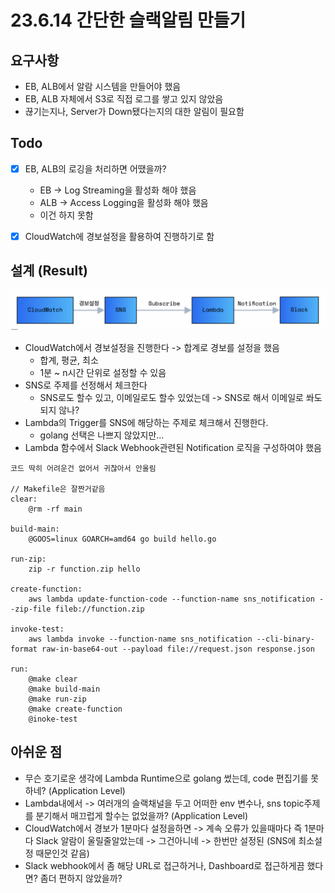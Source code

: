 # 23.6.14 간단한 슬랙알림 만들기

## 요구사항

- EB, ALB에서 알람 시스템을 만들어야 했음
- EB, ALB 자체에서 S3로 직접 로그를 쌓고 있지 않았음
- 끊기는지나, Server가 Down됐다는지의 대한 알림이 필요함

## Todo

- [x] EB, ALB의 로깅을 처리하면 어땠을까?

  - EB -> Log Streaming을 활성화 해야 했음
  - ALB -> Access Logging을 활성화 해야 했음
  - 이건 하지 못함

- [x] CloudWatch에 경보설정을 활용하여 진행하기로 함

## 설계 (Result)

![alarm](./public/1.png)

- CloudWatch에서 경보설정을 진행한다 -> 합계로 경보를 설정을 했음
  - 합계, 평균, 최소
  - 1분 ~ n시간 단위로 설정할 수 있음
- SNS로 주제를 선정해서 체크한다
  - SNS로도 할수 있고, 이메일로도 할수 있었는데 -> SNS로 해서 이메일로 쏴도되지 않나?
- Lambda의 Trigger를 SNS에 해당하는 주제로 체크해서 진행한다.
  - golang 선택은 나쁘지 않았지만...
- Lambda 함수에서 Slack Webhook관련된 Notification 로직을 구성하여야 했음

```golang
코드 딱히 어려운건 없어서 귀찮아서 안올림

// Makefile은 잘짠거같음
clear:
	@rm -rf main

build-main:
	@GOOS=linux GOARCH=amd64 go build hello.go

run-zip:
	zip -r function.zip hello

create-function:
	aws lambda update-function-code --function-name sns_notification --zip-file fileb://function.zip

invoke-test:
	aws lambda invoke --function-name sns_notification --cli-binary-format raw-in-base64-out --payload file://request.json response.json

run:
	@make clear
	@make build-main
	@make run-zip
	@make create-function
	@inoke-test
```

## 아쉬운 점

- 무슨 호기로운 생각에 Lambda Runtime으로 golang 썼는데, code 편집기를 못하네? (Application Level)
- Lambda내에서 -> 여러개의 슬랙채널을 두고 어떠한 env 변수나, sns topic주제를 분기해서 매끄럽게 할수는 없었을까? (Application Level)
- CloudWatch에서 경보가 1분마다 설정을하면 -> 계속 오류가 있을때마다 즉 1분마다 Slack 알람이 울릴줄알았는데 -> 그건아니네 -> 한번만 설정된 (SNS에 최소설정 때문인것 같음)
- Slack webhook에서 좀 해당 URL로 접근하거나, Dashboard로 접근하게끔 했다면? 좀더 편하지 않았을까?
